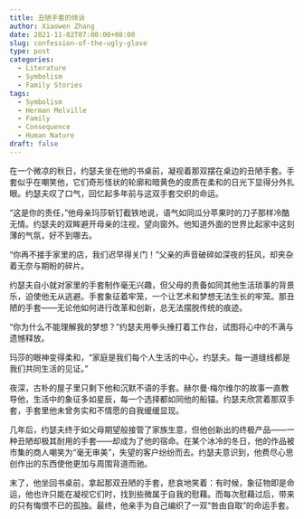 ```yaml
---
title: 丑陋手套的倾诉
author: Xiaowen Zhang
date: 2021-11-02T07:00:00+08:00
slug: confession-of-the-ugly-glove
type: post
categories:
  - Literature
  - Symbolism
  - Family Stories
tags:
  - Symbolism
  - Herman Melville
  - Family
  - Consequence
  - Human Nature
draft: false
---
```


在一个微凉的秋日，约瑟夫坐在他的书桌前，凝视着那双摆在桌边的丑陋手套。手套似乎在嘲笑他，它们奇形怪状的轮廓和暗黄色的皮质在柔和的日光下显得分外扎眼。约瑟夫叹了口气，回忆起多年前与这双手套交织的命运。

“这是你的责任，”他母亲玛莎斩钉截铁地说，语气如同瓜分苹果时的刀子那样冷酷无情。约瑟夫的双眸避开母亲的注视，望向窗外。他知道外面的世界比起家中这刻薄的气氛，好不到哪去。

“你再不接手家里的店，我们迟早得关门！”父亲的声音破碎如深夜的狂风，却夹杂着无奈与期盼的碎片。

约瑟夫自小就对家里的手套制作毫无兴趣，但父母的责备如同其他生活琐事的背景乐，迫使他无从逃避。手套象征着牢笼，一个让艺术和梦想无法生长的牢笼。那丑陋的手套——无论他如何进行改革和创新，总无法摆脱传统的痕迹。

“你为什么不能理解我的梦想？”约瑟夫用拳头捶打着工作台，试图将心中的不满与遗憾释放。

玛莎的眼神变得柔和，“家庭是我们每个人生活的中心，约瑟夫。每一道缝线都是我们共同生活的见证。”

夜深，古朴的屋子里只剩下他和沉默不语的手套。赫尔曼·梅尔维尔的故事一直教导他，生活中的象征多如星辰，每一个选择都如同他的船锚。约瑟夫欣赏着那双手套，手套里他未曾务实和不情愿的自我缓缓显现。

几年后，约瑟夫终于如父母期望般接管了家族生意，但他创新出的终极产品——一种丑陋却极其耐用的手套——却成为了他的宿命。在某个冰冷的冬日，他的作品被市集的商人嘲笑为“毫无审美”，失望的客户纷纷而去。约瑟夫意识到，他费尽心思创作出的东西使他更加与周围背道而驰。

末了，他坐回书桌前，拿起那双丑陋的手套，悲哀地笑着：有时候，象征物即是命运，他也许只能在凝视它们时，找到些微属于自我的慰藉。而每次慰藉过后，带来的只有悔恨不已的孤独。最终，他亲手为自己编织了一双“咎由自取”的命运手套。